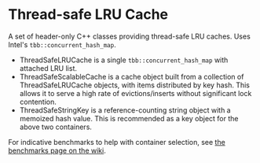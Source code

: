 Thread-safe LRU Cache
=====================

A set of header-only C++ classes providing thread-safe LRU caches. Uses Intel's
`tbb::concurrent_hash_map`.

* ThreadSafeLRUCache is a single `tbb::concurrent_hash_map` with attached LRU
  list.
* ThreadSafeScalableCache is a cache object built from a collection of
  ThreadSafeLRUCache objects, with items distributed by key hash. This allows
  it to serve a high rate of evictions/inserts without significant lock
  contention.
* ThreadSafeStringKey is a reference-counting string object with a memoized
  hash value. This is recommended as a key object for the above two containers.

For indicative benchmarks to help with container selection, see
[the benchmarks page on the wiki](https://github.com/tstarling/thread-safe-lru/wiki/Benchmarks).
